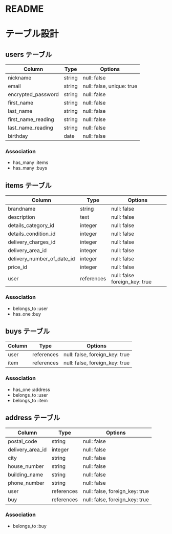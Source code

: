 # README
# テーブル設計

## users テーブル

| Column             | Type     | Options                   |
| ------------------ | ------   | ------------------------  |
| nickname           | string   | null: false               |
| email              | string   | null: false, unique: true |
| encrypted_password | string   | null: false               |
| first_name         | string   | null: false               |
| last_name          | string   | null: false               |
| first_name_reading | string   | null: false               |
| last_name_reading  | string   | null: false               |
| birthday           | date     | null: false               |



### Association

- has_many :items
- has_many :buys

## items テーブル

| Column                      | Type       | Options                       |
| -------------------------   | ------     | ----------------------------- |
| brandname                   | string     | null: false                   |
| description                 | text       | null: false                   |
| details_category_id         | integer    | null: false                   |
| details_condition_id        | integer    | null: false                   |
| delivery_charges_id         | integer    | null: false                   |
| delivery_area_id            | integer    | null: false                   |
| delivery_number_of_date_id  | integer    | null: false                   |
| price_id                    | integer    | null: false                   |
| user                        | references | null: false foreign_key: true |

### Association

- belongs_to :user
- has_one :buy

## buys テーブル

| Column        | Type       | Options                        |
| --------------| ---------- | ------------------------------ |
| user          | references | null: false, foreign_key: true |
| item          | references | null: false, foreign_key: true |

### Association

- has_one :address
- belongs_to :user
- belongs_to :item

## address テーブル

| Column           | Type       | Options                        |
| ---------------- | ---------- | ------------------------------ |
| postal_code      | string     | null: false                    |
| delivery_area_id | integer    | null: false                    |
| city             | string     | null: false                    |
| house_number     | string     | null: false                    |
| building_name    | string     | null: false                    |
| phone_number     | string     | null: false                    |
| user             | references | null: false, foreign_key: true |
| buy              | references | null: false, foreign_key: true |


### Association

- belongs_to :buy
